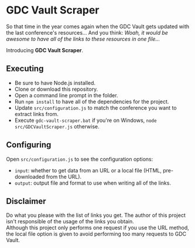 # GDC Vault Scraper

So that time in the year comes again when the GDC Vault gets updated with the last conference's resources... And you think: _Woah, it would be awesome to have all of the links to these resources in one file..._

Introducing **GDC Vault Scraper**.

## Executing

  * Be sure to have Node.js installed.
  * Clone or download this repository.
  * Open a command line prompt in the folder.
  * Run `npm install` to have all of the dependencies for the project.
  * Update `src/configuration.js` to match the conference you want to extract links from.
  * Execute `gdc-vault-scraper.bat` if you're on Windows, `node src/GDCVaultScraper.js` otherwise.

## Configuring

Open `src/configuration.js` to see the configuration options:

  * `input`: whether to get data from an URL or a local file (HTML, pre-downloaded from the URL).
  * `output`: output file and format to use when writing all of the links.

## Disclaimer

Do what you please with the list of links you get. The author of this project isn't responsible of the usage of the links you obtain.    
Although this project only performs one request if you use the URL method, the local file option is given to avoid performing too many requests to GDC Vault.
